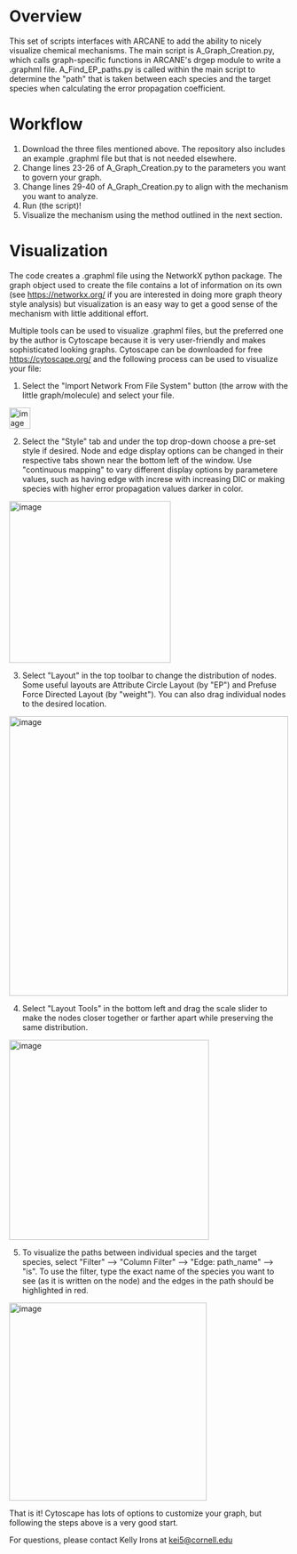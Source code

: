 # Overview

This set of scripts interfaces with ARCANE to add the ability to nicely visualize chemical mechanisms. The main script is A_Graph_Creation.py, which calls graph-specific functions in ARCANE's drgep module to write a .graphml file. A_Find_EP_paths.py is called within the main script to determine the "path" that is taken between each species and the target species when calculating the error propagation coefficient. 


# Workflow 

1. Download the three files mentioned above. The repository also includes an example .graphml file but that is not needed elsewhere.
2. Change lines 23-26 of A_Graph_Creation.py to the parameters you want to govern your graph.
3. Change lines 29-40 of A_Graph_Creation.py to align with the mechanism you want to analyze.
4. Run (the script)!
5. Visualize the mechanism using the method outlined in the next section.


# Visualization

The code creates a .graphml file using the NetworkX python package. The graph object used to create the file contains a lot of information on its own (see https://networkx.org/ if you are interested in doing more graph theory style analysis) but visualization is an easy way to get a good sense of the mechanism with little additional effort.

Multiple tools can be used to visualize .graphml files, but the preferred one by the author is Cytoscape because it is very user-friendly and makes sophisticated looking graphs. Cytoscape can be downloaded for free https://cytoscape.org/ and the following process can be used to visualize your file:

1. Select the "Import Network From File System" button (the arrow with the little graph/molecule) and select your file.
<img width="38" alt="image" src="https://user-images.githubusercontent.com/79431051/159190727-006d8d06-0a73-4d62-b868-2319a71f0e91.png">

2. Select the "Style" tab and under the top drop-down choose a pre-set style if desired. Node and edge display options can be changed in their respective tabs shown near the bottom left of the window. Use "continuous mapping" to vary different display options by parametere values, such as having edge with increse with increasing DIC or making species with higher error propagation values darker in color.

<img width="291" alt="image" src="https://user-images.githubusercontent.com/79431051/159190788-863a0858-e159-4529-b16c-662b3b1a81a5.png">

3. Select "Layout" in the top toolbar to change the distribution of nodes. Some useful layouts are Attribute Circle Layout (by "EP") and Prefuse Force Directed Layout (by "weight"). You can also drag individual nodes to the desired location.

<img width="503" alt="image" src="https://user-images.githubusercontent.com/79431051/159190812-3c3eadea-4f3a-4d6a-8642-6d87c261a757.png">

4. Select "Layout Tools" in the bottom left and drag the scale slider to make the nodes closer together or farther apart while preserving the same distribution.

<img width="360" alt="image" src="https://user-images.githubusercontent.com/79431051/159190842-e3c53c1c-9552-46a1-af65-33ece4349104.png">

5. To visualize the paths between individual species and the target species, select "Filter" --> "Column Filter" --> "Edge: path_name" --> "is". To use the filter, type the exact name of the species you want to see (as it is written on the node) and the edges in the path should be highlighted in red.

<img width="356" alt="image" src="https://user-images.githubusercontent.com/79431051/159190749-648a2b2a-047e-4be8-a793-6b2f1ac08587.png">


That is it! Cytoscape has lots of options to customize your graph, but following the steps above is a very good start.

For questions, please contact Kelly Irons at kei5@cornell.edu
